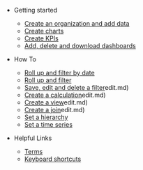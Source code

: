 * Getting started
  * [Create an organization and add data](getting_started/quick-start.md)
  * [Create charts](getting_started/charts.md)
  * [Create KPIs](getting_started/kpis.md)
  * [Add, delete and download dashboards](getting_started/dashboards.md)
  
* How To
  * [Roll up and filter by date](how_to/rollup.md)
  * [Roll up and filter](how_to/filter.md)
  * [Save, edit and delete a filter](how_to/filter)edit.md)
  * [Create a calculation](how_to/calculate)edit.md)
  * [Create a view](how_to/view)edit.md)
  * [Create a join](how_to/join)edit.md)
  * [Set a hierarchy](how_to/hierarchies.md)
  * [Set a time series](how_to/timeseries.md)
  
* Helpful Links
  * [Terms](getting_started/structure.md)
  * [Keyboard shortcuts](keyboard.md)
